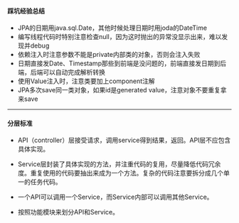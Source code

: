 #### 踩坑经验总结
* JPA的日期用java.sql.Date，其他时候处理日期时用joda的DateTime
* 编写线程代码时特别注意检查null，因为这时抛出的异常没显示出来，难以发现并debug
* 依赖注入时注意参数不能是private内部类的对象，否则会注入失败
* 日期直接发Date、Timestamp那些到前端是没问题的，前端直接发日期到后端，后端可以自动完成解析转换
* 使用Value注入时，注意类要加上component注解
* JPA多次save同一类对象，如果id是generated value，注意对象不要重复拿来save

----------------------------------------
#### 分层标准
* API（controller）层接受请求，调用service得到结果，返回。API层不应包含具体实现。

* Service层封装了具体实现的方法，并注重代码的复用，尽量降低代码冗余度。重复使用的代码要抽出来成为一个方法。复杂的代码注意要拆分成几个单一的任务代码。

* 一个API可以调用一个Service，而Service内部可以调用其他Service。

* 按照功能模块来划分API和Service。